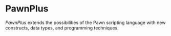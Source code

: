 PawnPlus
==========

_PawnPlus_ extends the possibilities of the Pawn scripting language with new constructs, data types, and programming techniques.
